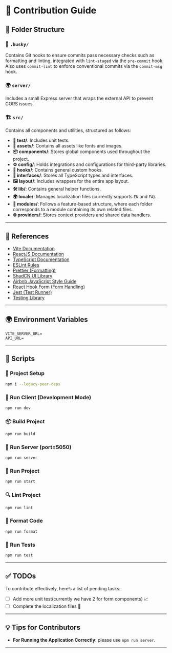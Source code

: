# 🚀 Contribution Guide

## 📂 Folder Structure

### 📌 `.husky/`

Contains Git hooks to ensure commits pass necessary checks such as formatting and linting, integrated with `lint-staged` via the `pre-commit` hook. Also uses `commit-lint` to enforce conventional commits via the `commit-msg` hook.

### 🌍 `server/`

Includes a small Express server that wraps the external API to prevent CORS issues.

### 🏗️ `src/`

Contains all components and utilities, structured as follows:

- **🧪 test/**: Includes unit tests.
- **🎨 assets/**: Contains all assets like fonts and images.
- **📦 components/**: Stores global components used throughout the project.
- **⚙️ config/**: Holds integrations and configurations for third-party libraries.
- **🔄 hooks/**: Contains general custom hooks.
- **📜 interfaces/**: Stores all TypeScript types and interfaces.
- **🖼 layout/**: Includes wrappers for the entire app layout.
- **🛠 lib/**: Contains general helper functions.
- **🌍 locale/**: Manages localization files (currently supports `EN` and `FA`).
- **📌 modules/**: Follows a feature-based structure, where each folder corresponds to a module containing its own related files.
- **🌐 providers/**: Stores context providers and shared data handlers.

---

## 🔗 References

- [Vite Documentation](https://vitejs.dev/)
- [ReactJS Documentation](https://reactjs.org/)
- [TypeScript Documentation](https://www.typescriptlang.org/)
- [ESLint Rules](https://eslint.org/docs/latest/rules)
- [Prettier (Formatting)](https://prettier.io/)
- [ShadCN UI Library](https://ui.shadcn.com/)
- [Airbnb JavaScript Style Guide](https://github.com/airbnb/javascript)
- [React Hook Form (Form Handling)](https://react-hook-form.com/)
- [Jest (Test Runner)](https://jestjs.io/)
- [Testing Library](https://testing-library.com/)

---

## 🌍 Environment Variables

```plaintext
VITE_SERVER_URL=
API_URL=
```

---

## 📜 Scripts

### 📌 Project Setup

```sh
npm i --legacy-peer-deps
```

### 🏃 Run Client (Development Mode)

```sh
npm run dev
```

### 📦 Build Project

```sh
npm run build
```

### 🚀 Run Server (port=5050)

```sh
npm run server
```

### 🏁 Run Project

```sh
npm run start
```

### 🔍 Lint Project

```sh
npm run lint
```

### 🎨 Format Code

```sh
npm run format
```

### 🧪 Run Tests

```sh
npm run test
```

---

## ✅ TODOs

To contribute effectively, here’s a list of pending tasks:

- [ ] Add more unit test(currently we have 2 for form components) 📈
- [ ] Complete the localization files 🚀

---

## 💡 Tips for Contributors

- **For Running the Application Correctly**: please use `npm run server`.

---

